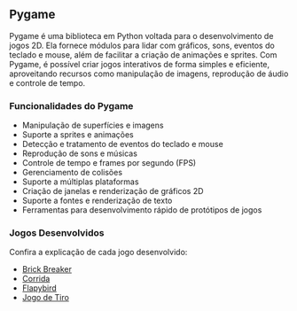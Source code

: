 ## Pygame
Pygame é uma biblioteca em Python voltada para o desenvolvimento de jogos 2D. Ela fornece módulos para lidar com gráficos, sons, eventos do teclado e mouse, além de facilitar a criação de animações e sprites. Com Pygame, é possível criar jogos interativos de forma simples e eficiente, aproveitando recursos como manipulação de imagens, reprodução de áudio e controle de tempo.

### Funcionalidades do Pygame

- Manipulação de superfícies e imagens
- Suporte a sprites e animações
- Detecção e tratamento de eventos do teclado e mouse
- Reprodução de sons e músicas
- Controle de tempo e frames por segundo (FPS)
- Gerenciamento de colisões
- Suporte a múltiplas plataformas
- Criação de janelas e renderização de gráficos 2D
- Suporte a fontes e renderização de texto
- Ferramentas para desenvolvimento rápido de protótipos de jogos

### Jogos Desenvolvidos

Confira a explicação de cada jogo desenvolvido:

- [Brick Breaker](./BRICK_BREAKER.md)
- [Corrida](./CORRIDA.md)
- [Flapybird](./FLAPYBIRD.md)
- [Jogo de Tiro](./JOGO_TIRO.md)